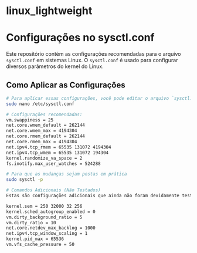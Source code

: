# linux_lightweight

# Configurações no sysctl.conf

Este repositório contém as configurações recomendadas para o arquivo `sysctl.conf` em sistemas Linux. O `sysctl.conf` é usado para configurar diversos parâmetros do kernel do Linux.

## Como Aplicar as Configurações

```bash
# Para aplicar essas configurações, você pode editar o arquivo `sysctl.conf` usando o comando: 
sudo nano /etc/sysctl.conf

# Configurações recomendadas:
vm.swappiness = 25
net.core.wmem_default = 262144
net.core.wmem_max = 4194304
net.core.rmem_default = 262144
net.core.rmem_max = 4194304
net.ipv4.tcp_rmem = 65535 131072 4194304
net.ipv4.tcp_wmem = 65535 131072 194304
kernel.randomize_va_space = 2
fs.inotify.max_user_watches = 524288

# Para que as mudanças sejam postas em prática
sudo sysctl -p 

# Comandos Adicionais (Não Testados)
Estas são configurações adicionais que ainda não foram devidamente testadas:

kernel.sem = 250 32000 32 256
kernel.sched_autogroup_enabled = 0
vm.dirty_background_ratio = 5
vm.dirty_ratio = 10
net.core.netdev_max_backlog = 1000
net.ipv4.tcp_window_scaling = 1
kernel.pid_max = 65536
vm.vfs_cache_pressure = 50

